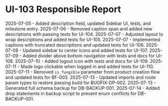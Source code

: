 # UI-103 Responsible Report

2025-07-05 - Added description field, updated Sidebar UI, tests, and milestone entry.
2025-07-06 - Removed caption span and added new descriptions with passing tests for UI-104.
2025-07-07 - Adjusted layout to wrap descriptions and added tests for UI-105.
2025-07-07 - Implemented captions with truncated descriptions and updated tests for UI-106.
2025-07-08 - Updated sidebar to center icons and added tests for UI-107.
2025-07-09 - Added divider above bottom navigation with tests and docs for UI-108.
2025-07-10 - Added logout icon with tests and docs for UI-109.
2025-07-11 - Made logo clickable when logged in and added tests for UI-110.
2025-07-11 - Removed `is_fungible` parameter from product creation flow and updated tests for BF-003.
2025-07-13 - Updated imports and route param types to restore passing build for BUGFIX-DP-002.
2025-07-13 - Generated full schema backup for DB-BACKUP-001.
2025-07-14 - Added drop statements in backup script to prevent enum conflicts for DB-BACKUP-001.

